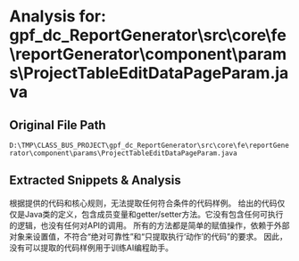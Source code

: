 # Analysis for: gpf_dc_ReportGenerator\src\core\fe\reportGenerator\component\params\ProjectTableEditDataPageParam.java

## Original File Path
`D:\TMP\CLASS_BUS_PROJECT\gpf_dc_ReportGenerator\src\core\fe\reportGenerator\component\params\ProjectTableEditDataPageParam.java`

## Extracted Snippets & Analysis
根据提供的代码和核心规则，无法提取任何符合条件的代码样例。  给出的代码仅仅是Java类的定义，包含成员变量和getter/setter方法。它没有包含任何可执行的逻辑，也没有任何对API的调用。  所有的方法都是简单的赋值操作，依赖于外部对象来设置值，不符合“绝对可靠性”和“只提取执行‘动作’的代码”的要求。  因此，没有可以提取的代码样例用于训练AI编程助手。
